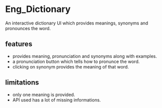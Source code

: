 # Eng_Dictionary

An interactive dictionary UI which provides meanings, synonyms and pronounces the word.

## features

* provides meaning, pronunciation and synonyms along with examples.
* a pronunciation button which tells how to pronunce the word.
* clicking on synonym provides the meaning of that word.

## limitations

* only one meaning is provided.
* API used has a lot of missing informations.
